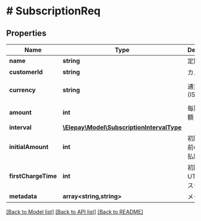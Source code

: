# # SubscriptionReq

## Properties

Name | Type | Description | Notes
------------ | ------------- | ------------- | -------------
**name** | **string** | 定期課金名 | [optional]
**customerId** | **string** | カスタマID |
**currency** | **string** | 通貨コード (ISO_4217) | [optional] [default to 'JPY']
**amount** | **int** | 每期課金金額 | [optional]
**interval** | [**\Elepay\Model\SubscriptionIntervalType**](SubscriptionIntervalType.md) |  | [optional]
**initialAmount** | **int** | 初回支払い前の固定支払額 | [optional]
**firstChargeTime** | **int** | 初回支払いUTCタイムスタンプ | [optional]
**metadata** | **array<string,string>** | メタデータ | [optional]

[[Back to Model list]](../../README.md#models) [[Back to API list]](../../README.md#endpoints) [[Back to README]](../../README.md)
